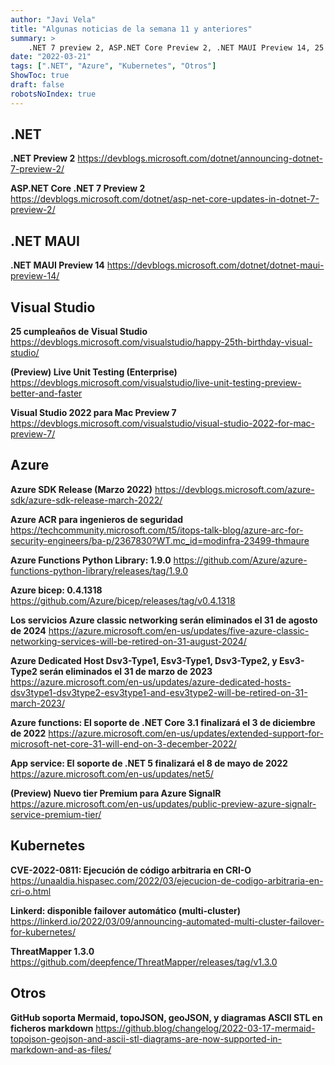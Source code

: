 ```yaml
---
author: "Javi Vela"
title: "Algunas noticias de la semana 11 y anteriores"
summary: >
    .NET 7 preview 2, ASP.NET Core Preview 2, .NET MAUI Preview 14, 25 cumpleaños de Visual Studio, Visual Studio 2022 para Mac Preview 7, Azure SDK Release (Marzo 2022), CVE-2022-0811: Ejecución de código arbitraria en CRI-O, ThreatMapper 1.3.0
date: "2022-03-21"
tags: [".NET", "Azure", "Kubernetes", "Otros"]
ShowToc: true
draft: false
robotsNoIndex: true
---
```

## .NET
**.NET Preview 2**
https://devblogs.microsoft.com/dotnet/announcing-dotnet-7-preview-2/
<br/>
<!-- #dotnet #microsoft #preview -->

**ASP.NET Core .NET 7 Preview 2**
https://devblogs.microsoft.com/dotnet/asp-net-core-updates-in-dotnet-7-preview-2/
<br/>
<!-- #dotnet #microsoft #aspnet #aspnetcore #blazor #preview -->

## .NET MAUI
**.NET MAUI Preview 14**
https://devblogs.microsoft.com/dotnet/dotnet-maui-preview-14/
<br/>
<!-- #dotnet #maui #preview -->

## Visual Studio
**25 cumpleaños de Visual Studio**
https://devblogs.microsoft.com/visualstudio/happy-25th-birthday-visual-studio/
<br/>
<!-- #visualstudio #birthday -->

**(Preview) Live Unit Testing (Enterprise)**
https://devblogs.microsoft.com/visualstudio/live-unit-testing-preview-better-and-faster
<br/>
<!-- #visual #studio #live #unittesting -->

**Visual Studio 2022 para Mac Preview 7**
https://devblogs.microsoft.com/visualstudio/visual-studio-2022-for-mac-preview-7/
<br/>
<!-- #visual #studio #mac #preview -->

## Azure
**Azure SDK Release (Marzo 2022)**
https://devblogs.microsoft.com/azure-sdk/azure-sdk-release-march-2022/
<br/>
<!-- #azure #microsoft #sdk #release #sdk -->

**Azure ACR para ingenieros de seguridad**
https://techcommunity.microsoft.com/t5/itops-talk-blog/azure-arc-for-security-engineers/ba-p/2367830?WT.mc_id=modinfra-23499-thmaure
<br/>
<!-- #azure #arc #microsoft #azureacr #security -->

**Azure Functions Python Library: 1.9.0**
https://github.com/Azure/azure-functions-python-library/releases/tag/1.9.0
<br/>
<!-- #azure #azurefunctions #python #library -->

**Azure bicep: 0.4.1318**
https://github.com/Azure/bicep/releases/tag/v0.4.1318
<br/>
<!-- #azure #bicep -->

**Los servicios Azure classic networking serán eliminados el 31 de agosto de 2024**
https://azure.microsoft.com/en-us/updates/five-azure-classic-networking-services-will-be-retired-on-31-august-2024/
<br/>
<!-- #azure #classic #networking #retired #eol -->

**Azure Dedicated Host Dsv3-Type1, Esv3-Type1, Dsv3-Type2, y Esv3-Type2 serán eliminados el 31 de marzo de 2023**
https://azure.microsoft.com/en-us/updates/azure-dedicated-hosts-dsv3type1-dsv3type2-esv3type1-and-esv3type2-will-be-retired-on-31-march-2023/
<br/>
<!-- #azure #dedicatedhost #retired #eol -->

**Azure functions: El soporte de .NET Core 3.1 finalizará el 3 de diciembre de 2022**
https://azure.microsoft.com/en-us/updates/extended-support-for-microsoft-net-core-31-will-end-on-3-december-2022/
<br/>
<!-- #dotnet #microsoft #azurefunctions #support #eol -->

**App service: El soporte de .NET 5 finalizará el 8 de mayo de 2022**
https://azure.microsoft.com/en-us/updates/net5/
<br/>
<!-- #dotnet #microsoft #appservice s#support #eol -->

**(Preview) Nuevo tier Premium para Azure SignalR**
https://azure.microsoft.com/en-us/updates/public-preview-azure-signalr-service-premium-tier/
<br/>
<!-- #azure #signalr #tier #premium #preview -->

## Kubernetes
**CVE-2022-0811: Ejecución de código arbitraria en CRI-O**
https://unaaldia.hispasec.com/2022/03/ejecucion-de-codigo-arbitraria-en-cri-o.html
<br/>
<!-- #kubernetes #cve #crio #security #cr8escape -->

**Linkerd: disponible failover automático (multi-cluster)**
https://linkerd.io/2022/03/09/announcing-automated-multi-cluster-failover-for-kubernetes/
<br/>
<!-- #kubernetes #linkerds #failover -->

**ThreatMapper 1.3.0**
https://github.com/deepfence/ThreatMapper/releases/tag/v1.3.0
<br/>
<!-- #kubernetes #threatmapper #security #vulnerability -->

## Otros
**GitHub soporta Mermaid, topoJSON, geoJSON, y diagramas ASCII STL en ficheros markdown**
https://github.blog/changelog/2022-03-17-mermaid-topojson-geojson-and-ascii-stl-diagrams-are-now-supported-in-markdown-and-as-files/
<br/>
<!-- #github #markdown #topojson #geojson #asciistl -->
